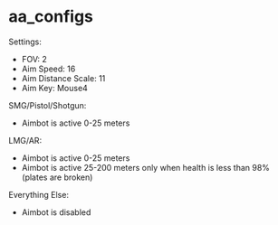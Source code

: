 # aa_configs
Settings:
- FOV: 2
- Aim Speed: 16
- Aim Distance Scale: 11
- Aim Key: Mouse4

SMG/Pistol/Shotgun:
- Aimbot is active 0-25 meters

LMG/AR:
- Aimbot is active 0-25 meters
- Aimbot is active 25-200 meters only when health is less than 98% (plates are broken)

Everything Else:
- Aimbot is disabled
